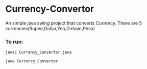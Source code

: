 # Currency-Convertor
An simple java swing project that converts Currency. There are 5 currencies(Rupee,Dollar,Yen,Dirham,Peso)
### To run:
```
javac Currency_Convertor.java
```
```
java Currency_Convertor
```
